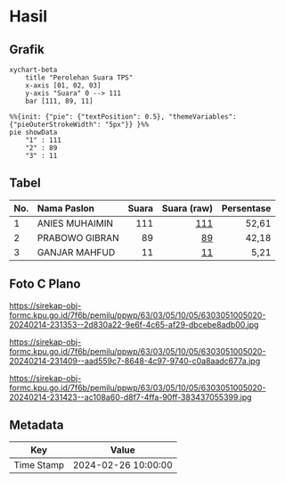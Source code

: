 # Hasil

## Grafik

```mermaid
xychart-beta
    title "Perolehan Suara TPS"
    x-axis [01, 02, 03]
    y-axis "Suara" 0 --> 111
    bar [111, 89, 11]
```

```mermaid
%%{init: {"pie": {"textPosition": 0.5}, "themeVariables": {"pieOuterStrokeWidth": "5px"}} }%%
pie showData
    "1" : 111
    "2" : 89
    "3" : 11
```

## Tabel

| No. | Nama Paslon    | Suara | Suara (raw) | Persentase |
|:--- |:-------------- | -----:| -----------:| ----------:|
| 1   | ANIES MUHAIMIN | 111   | [111][p-1]  | 52,61      |
| 2   | PRABOWO GIBRAN | 89    | [89][p-2]   | 42,18      |
| 3   | GANJAR MAHFUD  | 11    | [11][p-3]   | 5,21       |


[p-1]: https://github.com/gigit-pemilu/pemilu-2024-63-kalimantan-selatan/blob/main/pilpres/hitung-suara/sub/63-kalimantan-selatan/sub/03-banjar/sub/05-martapura/sub/1005-sungai-paring/sub/020-tps/sub/paslon-1.txt
[p-2]: https://github.com/gigit-pemilu/pemilu-2024-63-kalimantan-selatan/blob/main/pilpres/hitung-suara/sub/63-kalimantan-selatan/sub/03-banjar/sub/05-martapura/sub/1005-sungai-paring/sub/020-tps/sub/paslon-2.txt
[p-3]: https://github.com/gigit-pemilu/pemilu-2024-63-kalimantan-selatan/blob/main/pilpres/hitung-suara/sub/63-kalimantan-selatan/sub/03-banjar/sub/05-martapura/sub/1005-sungai-paring/sub/020-tps/sub/paslon-3.txt

## Foto C Plano

https://sirekap-obj-formc.kpu.go.id/7f6b/pemilu/ppwp/63/03/05/10/05/6303051005020-20240214-231353--2d830a22-9e6f-4c65-af29-dbcebe8adb00.jpg

https://sirekap-obj-formc.kpu.go.id/7f6b/pemilu/ppwp/63/03/05/10/05/6303051005020-20240214-231409--aad559c7-8648-4c97-9740-c0a8aadc677a.jpg

https://sirekap-obj-formc.kpu.go.id/7f6b/pemilu/ppwp/63/03/05/10/05/6303051005020-20240214-231423--ac108a60-d8f7-4ffa-90ff-383437055399.jpg


## Metadata

| Key        | Value               |
| ---------- | ------------------- |
| Time Stamp | 2024-02-26 10:00:00 |



